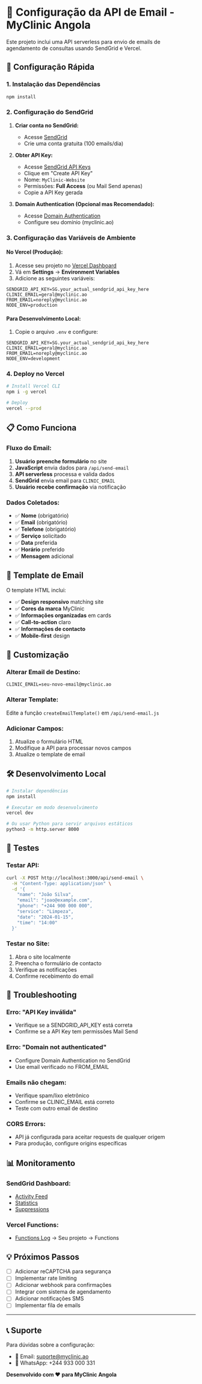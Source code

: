 # 📧 Configuração da API de Email - MyClinic Angola

Este projeto inclui uma API serverless para envio de emails de agendamento de consultas usando SendGrid e Vercel.

## 🚀 Configuração Rápida

### 1. Instalação das Dependências

```bash
npm install
```

### 2. Configuração do SendGrid

1. **Criar conta no SendGrid:**
   - Acesse [SendGrid](https://sendgrid.com/)
   - Crie uma conta gratuita (100 emails/dia)

2. **Obter API Key:**
   - Acesse [SendGrid API Keys](https://app.sendgrid.com/settings/api_keys)
   - Clique em "Create API Key"
   - Nome: `MyClinic-Website`
   - Permissões: **Full Access** (ou Mail Send apenas)
   - Copie a API Key gerada

3. **Domain Authentication (Opcional mas Recomendado):**
   - Acesse [Domain Authentication](https://app.sendgrid.com/settings/sender_auth)
   - Configure seu domínio (myclinic.ao)

### 3. Configuração das Variáveis de Ambiente

#### No Vercel (Produção):
1. Acesse seu projeto no [Vercel Dashboard](https://vercel.com/dashboard)
2. Vá em **Settings** → **Environment Variables**
3. Adicione as seguintes variáveis:

```env
SENDGRID_API_KEY=SG.your_actual_sendgrid_api_key_here
CLINIC_EMAIL=geral@myclinic.ao
FROM_EMAIL=noreply@myclinic.ao
NODE_ENV=production
```

#### Para Desenvolvimento Local:
1. Copie o arquivo `.env` e configure:

```env
SENDGRID_API_KEY=SG.your_actual_sendgrid_api_key_here
CLINIC_EMAIL=geral@myclinic.ao
FROM_EMAIL=noreply@myclinic.ao
NODE_ENV=development
```

### 4. Deploy no Vercel

```bash
# Install Vercel CLI
npm i -g vercel

# Deploy
vercel --prod
```

## 📋 Como Funciona

### Fluxo do Email:

1. **Usuário preenche formulário** no site
2. **JavaScript** envia dados para `/api/send-email`
3. **API serverless** processa e valida dados
4. **SendGrid** envia email para `CLINIC_EMAIL`
5. **Usuário recebe confirmação** via notificação

### Dados Coletados:

- ✅ **Nome** (obrigatório)
- ✅ **Email** (obrigatório)
- ✅ **Telefone** (obrigatório)
- ✅ **Serviço** solicitado
- ✅ **Data** preferida
- ✅ **Horário** preferido
- ✅ **Mensagem** adicional

## 🎨 Template de Email

O template HTML inclui:

- ✅ **Design responsivo** matching site
- ✅ **Cores da marca** MyClinic
- ✅ **Informações organizadas** em cards
- ✅ **Call-to-action** claro
- ✅ **Informações de contacto**
- ✅ **Mobile-first** design

## 🔧 Customização

### Alterar Email de Destino:
```env
CLINIC_EMAIL=seu-novo-email@myclinic.ao
```

### Alterar Template:
Edite a função `createEmailTemplate()` em `/api/send-email.js`

### Adicionar Campos:
1. Atualize o formulário HTML
2. Modifique a API para processar novos campos
3. Atualize o template de email

## 🛠️ Desenvolvimento Local

```bash
# Instalar dependências
npm install

# Executar em modo desenvolvimento
vercel dev

# Ou usar Python para servir arquivos estáticos
python3 -m http.server 8000
```

## 📱 Testes

### Testar API:
```bash
curl -X POST http://localhost:3000/api/send-email \
  -H "Content-Type: application/json" \
  -d '{
    "name": "João Silva",
    "email": "joao@example.com",
    "phone": "+244 900 000 000",
    "service": "Limpeza",
    "date": "2024-01-15",
    "time": "14:00"
  }'
```

### Testar no Site:
1. Abra o site localmente
2. Preencha o formulário de contacto
3. Verifique as notificações
4. Confirme recebimento do email

## 🚨 Troubleshooting

### Erro: "API Key inválida"
- Verifique se a SENDGRID_API_KEY está correta
- Confirme se a API Key tem permissões Mail Send

### Erro: "Domain not authenticated"
- Configure Domain Authentication no SendGrid
- Use email verificado no FROM_EMAIL

### Emails não chegam:
- Verifique spam/lixo eletrônico
- Confirme se CLINIC_EMAIL está correto
- Teste com outro email de destino

### CORS Errors:
- API já configurada para aceitar requests de qualquer origem
- Para produção, configure origins específicas

## 📊 Monitoramento

### SendGrid Dashboard:
- [Activity Feed](https://app.sendgrid.com/email_activity)
- [Statistics](https://app.sendgrid.com/statistics)
- [Suppressions](https://app.sendgrid.com/suppressions)

### Vercel Functions:
- [Functions Log](https://vercel.com/dashboard) → Seu projeto → Functions

## 💡 Próximos Passos

- [ ] Adicionar reCAPTCHA para segurança
- [ ] Implementar rate limiting
- [ ] Adicionar webhook para confirmações
- [ ] Integrar com sistema de agendamento
- [ ] Adicionar notificações SMS
- [ ] Implementar fila de emails

---

## 📞 Suporte

Para dúvidas sobre a configuração:
- 📧 Email: suporte@myclinic.ao
- 📱 WhatsApp: +244 933 000 331

**Desenvolvido com ❤️ para MyClinic Angola**